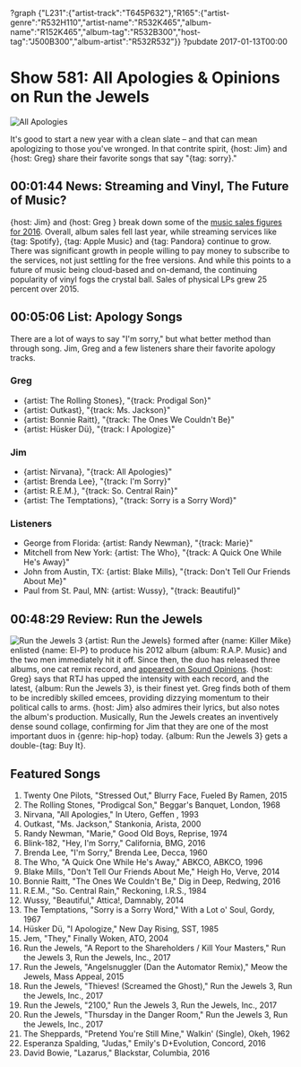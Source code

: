 ?graph {"L231":{"artist-track":"T645P632"},"R165":{"artist-genre":"R532H110","artist-name":"R532K465","album-name":"R152K465","album-tag":"R532B300","host-tag":"J500B300","album-artist":"R532R532"}}
?pubdate 2017-01-13T00:00

# Show 581: All Apologies & Opinions on Run the Jewels

![All Apologies](https://sound-images.s3.amazonaws.com/images/2017/allapologies_web.jpg)

It's good to start a new year with a clean slate – and that can mean apologizing to those you've wronged. In that contrite spirit, {host: Jim} and {host: Greg} share their favorite songs that say "{tag: sorry}."


## 00:01:44 News:  Streaming and Vinyl, The Future of Music? 
{host: Jim} and {host: Greg } break down  some of the [music sales figures for 2016](http://www.buzzanglemusic.com/buzzangle-music-2016-report/). Overall, album sales fell last year, while streaming services like {tag: Spotify}, {tag: Apple Music} and {tag: Pandora} continue to grow. There was significant growth in people willing to pay money to subscribe to the services, not just settling for the free versions. And while this points to a future of music being cloud-based and on-demand, the continuing popularity of vinyl fogs the crystal ball. Sales of physical LPs grew 25 percent over 2015. 


## 00:05:06 List: Apology Songs
There are a lot of ways to say "I'm sorry," but what better method than through song. Jim, Greg and a few listeners share their favorite apology tracks.

### Greg
- {artist: The Rolling Stones}, "{track: Prodigal Son}"
- {artist: Outkast}, "{track: Ms. Jackson}"
- {artist: Bonnie Raitt}, "{track: The Ones We Couldn't Be}"
- {artist: Hüsker Dü}, "{track: I Apologize}"

### Jim
- {artist: Nirvana}, "{track: All Apologies}"
- {artist: Brenda Lee}, "{track: I'm Sorry}"
- {artist: R.E.M.}, "{track: So. Central Rain}"
- {artist: The Temptations}, "{track: Sorry is a Sorry Word}"

### Listeners
- George from Florida: {artist: Randy Newman}, "{track: Marie}"
- Mitchell from New York: {artist: The Who}, "{track: A Quick One While He's Away}"
- John from Austin, TX: {artist: Blake Mills}, "{track: Don't Tell Our Friends About Me}"
- Paul from St. Paul, MN: {artist: Wussy}, "{track: Beautiful}"


## 00:48:29 Review: Run the Jewels
![Run the Jewels 3](http://is2.mzstatic.com/image/thumb/Music111/v4/2c/05/a9/2c05a930-2852-3c54-5ce0-8a7c4b063422/source/600x600bb.jpg "732932144/1186541961")
{artist: Run the Jewels} formed after {name: Killer Mike} enlisted {name: El-P} to produce his 2012 album {album: R.A.P. Music} and the two men immediately hit it off. Since then, the duo has released three albums, one cat remix record, and [appeared on Sound Opinions](http://soundopinions.org/show/481/). {host: Greg} says that RTJ has upped the intensity with each record, and the latest, {album: Run the Jewels 3}, is their finest yet. Greg finds both of them to be incredibly skilled emcees, providing dizzying momentum to their political calls to arms. {host: Jim} also admires their lyrics, but also notes the album's  production. Musically, Run the Jewels creates an inventively dense sound collage, confirming for Jim that they are one of the most important duos in {genre: hip-hop} today. {album: Run the Jewels 3} gets a double-{tag: Buy It}.


## Featured Songs
1. Twenty One Pilots, "Stressed Out," Blurry Face, Fueled By Ramen, 2015
1. The Rolling Stones, "Prodigcal Son," Beggar's Banquet, London, 1968
1. Nirvana, "All Apologies," In Utero, Geffen , 1993
1. Outkast, "Ms. Jackson," Stankonia, Arista, 2000
1. Randy Newman, "Marie," Good Old Boys, Reprise, 1974
1. Blink-182, "Hey, I'm Sorry," California, BMG, 2016
1. Brenda Lee, "I'm Sorry," Brenda Lee, Decca, 1960
1. The Who, "A Quick One While He's Away," ABKCO, ABKCO, 1996
1. Blake Mills, "Don't Tell Our Friends About Me," Heigh Ho, Verve, 2014
1. Bonnie Raitt, "The Ones We Couldn't Be," Dig in Deep, Redwing, 2016
1. R.E.M., "So. Central Rain," Reckoning, I.R.S., 1984
1. Wussy, "Beautiful," Attica!, Damnably, 2014
1. The Temptations, "Sorry is a Sorry Word," With a Lot o' Soul, Gordy, 1967
1. Hüsker Dü, "I Apologize," New Day Rising, SST, 1985
1. Jem, "They," Finally Woken, ATO, 2004
1. Run the Jewels, "A Report to the Shareholders / Kill Your Masters," Run the Jewels 3, Run the Jewels, Inc., 2017
1. Run the Jewels, "Angelsnuggler (Dan the Automator Remix)," Meow the Jewels, Mass Appeal, 2015
1. Run the Jewels, "Thieves! (Screamed the Ghost)," Run the Jewels 3, Run the Jewels, Inc., 2017
1. Run the Jewels, "2100," Run the Jewels 3, Run the Jewels, Inc., 2017
1. Run the Jewels, "Thursday in the Danger Room," Run the Jewels 3, Run the Jewels, Inc., 2017
1. The Sheppards, "Pretend You're Still Mine," Walkin' (Single), Okeh, 1962
1. Esperanza Spalding, "Judas," Emily's D+Evolution, Concord, 2016
1. David Bowie, "Lazarus," Blackstar, Columbia, 2016


